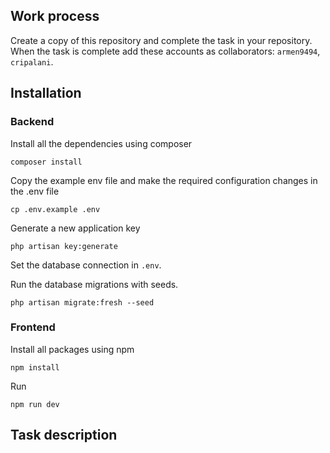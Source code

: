 ## Work process

Create a copy of this repository and complete the task in your repository. 
When the task is complete add these accounts as collaborators: `armen9494`, `cripalani`.

## Installation

### Backend

Install all the dependencies using composer

```
composer install
```

Copy the example env file and make the required configuration changes in the .env file

```
cp .env.example .env
```

Generate a new application key

```
php artisan key:generate
```

Set the database connection in `.env`.

Run the database migrations with seeds.

```
php artisan migrate:fresh --seed
```

### Frontend

Install all packages using npm

```
npm install
```

Run

```
npm run dev
```

## Task description

